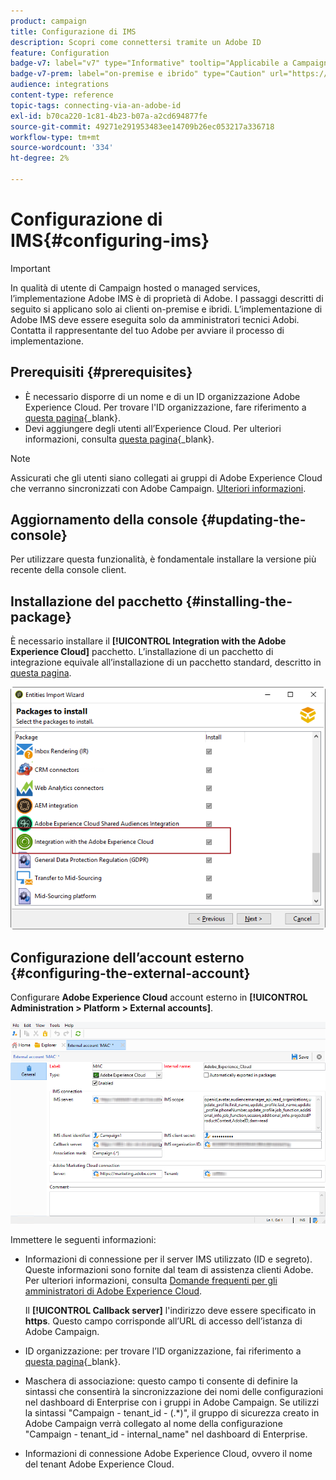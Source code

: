 ```yaml
---
product: campaign
title: Configurazione di IMS
description: Scopri come connettersi tramite un Adobe ID
feature: Configuration
badge-v7: label="v7" type="Informative" tooltip="Applicabile a Campaign Classic v7"
badge-v7-prem: label="on-premise e ibrido" type="Caution" url="https://experienceleague.adobe.com/docs/campaign-classic/using/installing-campaign-classic/architecture-and-hosting-models/hosting-models-lp/hosting-models.html?lang=it" tooltip="Applicabile solo alle distribuzioni on-premise e ibride"
audience: integrations
content-type: reference
topic-tags: connecting-via-an-adobe-id
exl-id: b70ca220-1c81-4b23-b07a-a2cd694877fe
source-git-commit: 49271e291953483ee14709b26ec053217a336718
workflow-type: tm+mt
source-wordcount: '334'
ht-degree: 2%

---
```


# Configurazione di IMS{#configuring-ims}

>[!IMPORTANT]
>
>In qualità di utente di Campaign hosted o managed services, l’implementazione Adobe IMS è di proprietà di Adobe. I passaggi descritti di seguito si applicano solo ai clienti on-premise e ibridi.
> L’implementazione di Adobe IMS deve essere eseguita solo da amministratori tecnici Adobi. Contatta il rappresentante del tuo Adobe per avviare il processo di implementazione.

## Prerequisiti {#prerequisites}

* È necessario disporre di un nome e di un ID organizzazione Adobe Experience Cloud. Per trovare l&#39;ID organizzazione, fare riferimento a [questa pagina](https://experienceleague.adobe.com/docs/core-services/interface/administration/organizations.html?lang=it){_blank}.
* Devi aggiungere degli utenti all’Experience Cloud. Per ulteriori informazioni, consulta [questa pagina](https://experienceleague.adobe.com/docs/core-services/interface/administration/admin-getting-started.html){_blank}.

>[!NOTE]
>
>Assicurati che gli utenti siano collegati ai gruppi di Adobe Experience Cloud che verranno sincronizzati con Adobe Campaign. [Ulteriori informazioni](#configuring-the-external-account).

## Aggiornamento della console {#updating-the-console}

Per utilizzare questa funzionalità, è fondamentale installare la versione più recente della console client.

## Installazione del pacchetto {#installing-the-package}

È necessario installare il **[!UICONTROL Integration with the Adobe Experience Cloud]** pacchetto. L’installazione di un pacchetto di integrazione equivale all’installazione di un pacchetto standard, descritto in [questa pagina](../../installation/using/installing-campaign-standard-packages.md).

![](assets/ims_6.png)

## Configurazione dell’account esterno {#configuring-the-external-account}

Configurare **Adobe Experience Cloud** account esterno in **[!UICONTROL Administration > Platform > External accounts]**.

![](assets/ims_5.png)

Immettere le seguenti informazioni:

* Informazioni di connessione per il server IMS utilizzato (ID e segreto). Queste informazioni sono fornite dal team di assistenza clienti Adobe. Per ulteriori informazioni, consulta [Domande frequenti per gli amministratori di Adobe Experience Cloud](https://experienceleague.adobe.com/docs/core-services/interface/manage-users-and-products/faq.html).

  Il **[!UICONTROL Callback server]** l&#39;indirizzo deve essere specificato in **https**. Questo campo corrisponde all’URL di accesso dell’istanza di Adobe Campaign.

* ID organizzazione: per trovare l’ID organizzazione, fai riferimento a [questa pagina](https://experienceleague.adobe.com/docs/core-services/interface/administration/organizations.html?lang=it){_blank}.

* Maschera di associazione: questo campo ti consente di definire la sintassi che consentirà la sincronizzazione dei nomi delle configurazioni nel dashboard di Enterprise con i gruppi in Adobe Campaign. Se utilizzi la sintassi &quot;Campaign - tenant_id - (.&#42;)&quot;, il gruppo di sicurezza creato in Adobe Campaign verrà collegato al nome della configurazione &quot;Campaign - tenant_id - internal_name&quot; nel dashboard di Enterprise.

* Informazioni di connessione Adobe Experience Cloud, ovvero il nome del tenant Adobe Experience Cloud.
